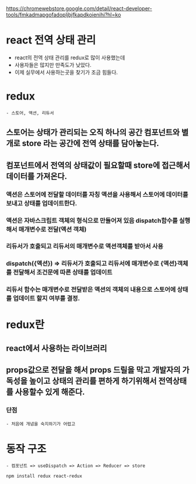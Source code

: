 https://chromewebstore.google.com/detail/react-developer-tools/fmkadmapgofadopljbjfkapdkoienihi?hl=ko

# react 전역 상태 관리

- react의 전역 상태 관리를 redux로 많이 사용했는데
- 사용자들은 많지만 만족도가 낮았다.
- 이제 실무에서 사용하는곳을 찾기가 조금 힘들다.

# redux

    - 스토어, 액션, 리듀서

## 스토어는 상태가 관리되는 오직 하나의 공간 컴포넌트와 별개로 store 라는 공간에 전역 상태를 담아놓는다.

## 컴포넌트에서 전역의 상태값이 필요할때 store에 접근해서 데이터를 가져온다.

### 액션은 스토어에 전달할 데이터를 자칭 액션을 사용해서 스토어에 데이터를 보내고 상태를 업데이트한다.

### 액션은 자바스크립트 객체의 형식으로 만들어져 있음 dispatch함수를 실행해서 매개변수로 전달(액션 객체)

### 리듀서가 호출되고 리듀서의 매개변수로 액션객체를 받아서 사용

### dispatch({액션}) => 리듀서가 호출되고 리듀서에 매개변수로 {액션}객체를 전달해서 조건문에 따른 상태를 업데이트

### 리듀서 함수는 매개변수로 전달받은 액션의 객체의 내용으로 스토어에 상태를 업데이트 할지 여부를 결정.

# redux란

## react에서 사용하는 라이브러리

## props값으로 전달을 해서 props 드릴을 막고 개발자의 가독성을 높이고 상태의 관리를 편하게 하기위해서 전역상태를 사용할수 있게 해준다.

### 단점

    - 처음에 개념을 숙지하기가 어렵고

# 동작 구조

    - 컴포넌트 => useDispatch => Action => Reducer => store

```sh
npm install redux react-redux
```
